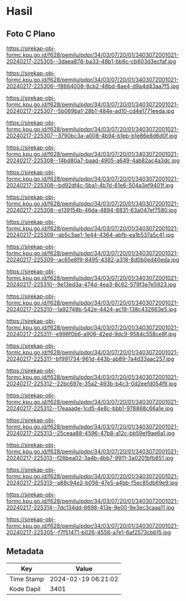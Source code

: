 # Hasil

## Foto C Plano

https://sirekap-obj-formc.kpu.go.id/f628/pemilu/pdpr/34/03/07/20/01/3403072001021-20240217-225305--3daea878-ba33-48b1-bb6c-cb603d3ecfaf.jpg

https://sirekap-obj-formc.kpu.go.id/f628/pemilu/pdpr/34/03/07/20/01/3403072001021-20240217-225306--f8664008-8cb2-48bd-8ae4-d9a4d43aa7f5.jpg

https://sirekap-obj-formc.kpu.go.id/f628/pemilu/pdpr/34/03/07/20/01/3403072001021-20240217-225307--5b069ba1-28b1-484e-ad10-cd4e1771eeda.jpg

https://sirekap-obj-formc.kpu.go.id/f628/pemilu/pdpr/34/03/07/20/01/3403072001021-20240217-225307--3790bc3a-a008-4b94-b1eb-b1e86e8d6d0f.jpg

https://sirekap-obj-formc.kpu.go.id/f628/pemilu/pdpr/34/03/07/20/01/3403072001021-20240217-225308--14bd80a7-baad-4905-a649-4ab82ac4a3dc.jpg

https://sirekap-obj-formc.kpu.go.id/f628/pemilu/pdpr/34/03/07/20/01/3403072001021-20240217-225308--bd92df4c-5ba1-4b7d-81e6-504a3ef9401f.jpg

https://sirekap-obj-formc.kpu.go.id/f628/pemilu/pdpr/34/03/07/20/01/3403072001021-20240217-225308--e139154b-46da-4894-8831-63a047ef7580.jpg

https://sirekap-obj-formc.kpu.go.id/f628/pemilu/pdpr/34/03/07/20/01/3403072001021-20240217-225309--ab5c3ae1-1e44-4364-abfb-ea1b537a5c41.jpg

https://sirekap-obj-formc.kpu.go.id/f628/pemilu/pdpr/34/03/07/20/01/3403072001021-20240217-225309--ac65e8f9-8495-4382-a318-8d0b0ed40eda.jpg

https://sirekap-obj-formc.kpu.go.id/f628/pemilu/pdpr/34/03/07/20/01/3403072001021-20240217-225310--9e13ed3a-474d-4ea3-8c62-579f3e7e5923.jpg

https://sirekap-obj-formc.kpu.go.id/f628/pemilu/pdpr/34/03/07/20/01/3403072001021-20240217-225310--1a92748b-542e-4424-ac19-138c432663e5.jpg

https://sirekap-obj-formc.kpu.go.id/f628/pemilu/pdpr/34/03/07/20/01/3403072001021-20240217-225311--e998f0b6-a906-42ed-9dc9-9584c558ce8f.jpg

https://sirekap-obj-formc.kpu.go.id/f628/pemilu/pdpr/34/03/07/20/01/3403072001021-20240217-225311--bf991734-961d-443b-ab89-7a4d33aac257.jpg

https://sirekap-obj-formc.kpu.go.id/f628/pemilu/pdpr/34/03/07/20/01/3403072001021-20240217-225312--22bc697e-35a2-493b-b4c3-0d2eefd054f9.jpg

https://sirekap-obj-formc.kpu.go.id/f628/pemilu/pdpr/34/03/07/20/01/3403072001021-20240217-225312--17eaaade-1cd5-4e8c-bbb1-978868c66a1e.jpg

https://sirekap-obj-formc.kpu.go.id/f628/pemilu/pdpr/34/03/07/20/01/3403072001021-20240217-225313--25ceaa88-4596-47b8-a12c-bb59ef9ae6a1.jpg

https://sirekap-obj-formc.kpu.go.id/f628/pemilu/pdpr/34/03/07/20/01/3403072001021-20240217-225313--f26bea02-3a4b-4bb7-9911-3a0201bfb851.jpg

https://sirekap-obj-formc.kpu.go.id/f628/pemilu/pdpr/34/03/07/20/01/3403072001021-20240217-225313--a88c94e2-b056-47e5-a4bb-f5ec85db69e9.jpg

https://sirekap-obj-formc.kpu.go.id/f628/pemilu/pdpr/34/03/07/20/01/3403072001021-20240217-225314--7dc134dd-6698-413e-9e00-9e3ec3caaa11.jpg

https://sirekap-obj-formc.kpu.go.id/f628/pemilu/pdpr/34/03/07/20/01/3403072001021-20240217-225305--f7f51471-b026-4558-a7e1-6af2573cbb15.jpg


## Metadata

| Key        | Value               |
| ---------- | ------------------- |
| Time Stamp | 2024-02-19 06:21:02 |
| Kode Dapil | 3401                |



